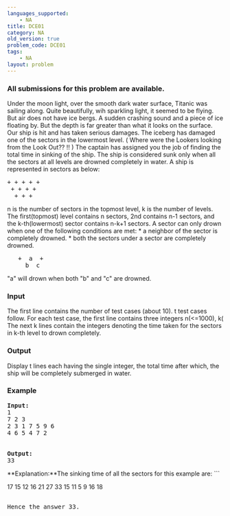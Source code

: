 ```yaml
---
languages_supported:
    - NA
title: DCE01
category: NA
old_version: true
problem_code: DCE01
tags:
    - NA
layout: problem
---
```

###  All submissions for this problem are available. 

Under the moon light, over the smooth dark water surface, Titanic was sailing along. Quite beautifully, wih sparkling light, it seemed to be flying.
But air does not have ice bergs. 
A sudden crashing sound and a piece of ice floating by. But the depth is far greater than what it looks on the surface. 
Our ship is hit and has taken serious damages. The iceberg has damaged one of the sectors in the lowermost level. ( Where were the Lookers looking from the Look Out?? !! ) 
The captain has assigned you the job of finding the total time in sinking of the ship. 
The ship is considered sunk only when all the sectors at all levels are drowned completely in water. 
A ship is represented in sectors as below:

<pre>
+ + + + +     
 + + + +
  + + +
</pre>

n is the number of sectors in the topmost level, k is the number of levels. 
The first(topmost) level contains n sectors, 2nd contains n-1 sectors, and the k-th(lowermost) sector contains n-k+1 sectors.
A sector can only drown when one of the following conditions are met: 
\* a neighbor of the sector is completely drowned. 
\* both the sectors under a sector are completely drowned. 
<pre>
   +  a  +
     b  c  
</pre>
 "a" will drown when both "b" and "c" are drowned.
### Input

The first line contains the number of test cases (about 10). t test cases follow. 
For each test case, the first line contains three integers n(<=1000), k( The next k lines contain the integers denoting the time taken for the sectors in k-th level to drown completely.

### Output

Display t lines each having the single integer, the total time after which, the ship will be completely submerged in water.

### Example

<pre>
<b>Input:</b>
1
7 2 3
2 3 1 7 5 9 6
4 6 5 4 7 2


<b>Output:</b>
33
</pre>


**Explanation:**The sinking time of all the sectors for this example are: ```

17  15  12 16 21  27  33
  15  11   5   9  16  18
<pre>

Hence the answer 33.

